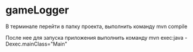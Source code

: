 # gameLogger

В терминале перейти в папку проекта, выполнить команду 
mvn compile

После нее для запуска приложения выполнить команду
mvn exec:java -Dexec.mainClass="Main"
